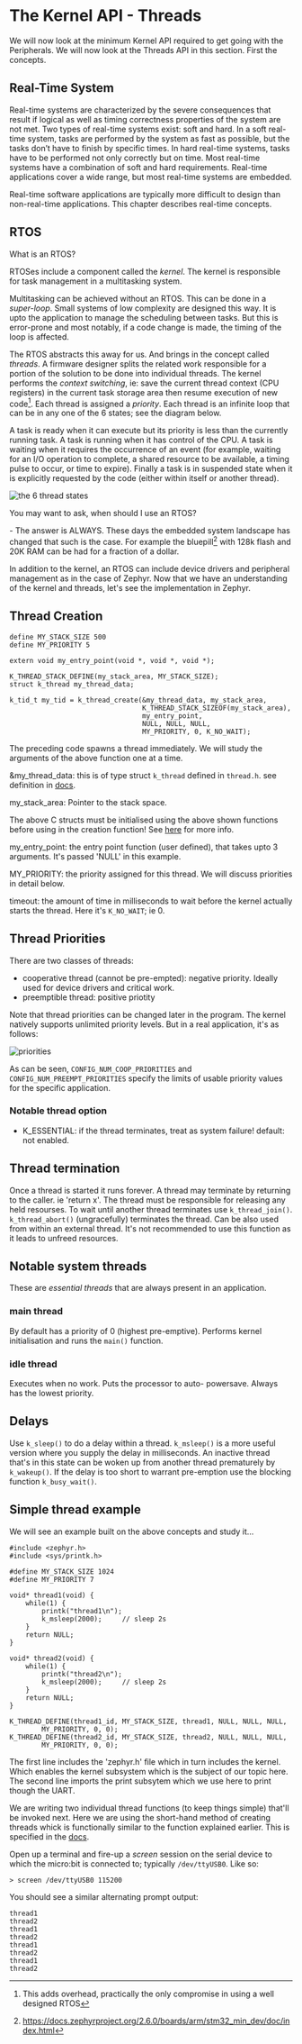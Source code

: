 # The Kernel API - Threads

We will now look at the minimum Kernel API required to get going with the Peripherals. We will now look at the Threads API in this section. First the concepts.

## Real-Time System

Real-time systems are characterized by the severe consequences that result if logical as well as timing correctness properties of the system are not met. Two types of real-time systems exist: soft and hard. In a soft real-time system, tasks are performed by the system as fast as possible, but the tasks don’t have to finish by specific times. In hard real-time systems, tasks have to be performed not only correctly but on time. Most real-time systems have a combination of soft and hard requirements. Real-time applications cover a wide range, but most real-time systems are embedded.

Real-time software applications are typically more difficult to design than non-real-time applications. This chapter describes real-time concepts.

## RTOS

What is an RTOS?

RTOSes include a component called the *kernel*. The kernel is responsible for task management in a multitasking system.

Multitasking can be achieved without an RTOS. This can be done in a *super-loop*. Small systems of low complexity are designed this way. It is upto the application to manage the scheduling between tasks. But this is error-prone and most notably, if a code change is made, the timing of the loop is affected.

The RTOS abstracts this away for us. And brings in the concept called *threads*. A firmware designer splits the related work responsible for a portion of the solution to be done into individual threads. The kernel performs the *context switching*, ie: save the current thread context (CPU registers) in the current task storage area then resume execution of new code[^1]. Each thread is assigned a *priority*. Each thread is an infinite loop that can be in any one of the 6 states; see the diagram below.

A task is ready when it can execute but its priority is less than the currently running task. A task is running when it has control of the CPU. A task is waiting when it requires the occurrence of an event (for example, waiting for an I/O operation to complete, a shared resource to be available, a timing pulse to occur, or time to expire). Finally a task is in suspended state when it is explicitly requested by the code (either within itself or another thread).

![the 6 thread states](./images/thread_states.svg)


You may want to ask, when should I use an RTOS?

\- The answer is ALWAYS.
These days the embedded system landscape has changed that such is the case. For example the bluepill[^2] with 128k flash and 20K RAM can be had for a fraction of a dollar.


In addition to the kernel, an RTOS can include device drivers and peripheral management as in the case of Zephyr.
Now that we have an understanding of the kernel and threads, let's see the implementation in Zephyr.

[^1]: This adds overhead, practically the only compromise in using a well designed RTOS

[^2]: https://docs.zephyrproject.org/2.6.0/boards/arm/stm32_min_dev/doc/index.html

## Thread Creation

```
define MY_STACK_SIZE 500
define MY_PRIORITY 5

extern void my_entry_point(void *, void *, void *);

K_THREAD_STACK_DEFINE(my_stack_area, MY_STACK_SIZE);
struct k_thread my_thread_data;

k_tid_t my_tid = k_thread_create(&my_thread_data, my_stack_area,
                                 K_THREAD_STACK_SIZEOF(my_stack_area),
                                 my_entry_point,
                                 NULL, NULL, NULL,
                                 MY_PRIORITY, 0, K_NO_WAIT);
```

The preceding code spawns a thread immediately. We will study the arguments of the above function one at a time.

&my_thread_data: this is of type struct ```k_thread``` defined in ```thread.h```. see definition in [docs](https://docs.zephyrproject.org/latest/reference/kernel/threads/index.html#structk__thread).

my_stack_area: Pointer to the stack space. 

The above C structs must be initialised using the above shown functions before using in the creation function! See [here](https://docs.zephyrproject.org/latest/reference/kernel/threads/index.html#c.k_thread_create) for more info.

my_entry_point: the entry point function (user defined), that takes upto 3 arguments. It's passed 'NULL' in this example.

MY_PRIORITY: the priority assigned for this thread. We will discuss priorities in detail below.

timeout: the amount of time in milliseconds to wait before the kernel actually starts the thread. Here it's ```K_NO_WAIT```; ie 0.

## Thread Priorities

There are two classes of threads:
- cooperative thread (cannot be pre-empted): negative priority. Ideally used for device drivers and critical work.
- preemptible thread: positive priotity

Note that thread priorities can be changed later in the program. The kernel natively supports unlimited priority levels. But in a real application, it's as follows:

![priorities](./images/priorities.svg)

As can be seen, ```CONFIG_NUM_COOP_PRIORITIES``` and ```CONFIG_NUM_PREEMPT_PRIORITIES``` specify the limits of usable priority values for the specific application.

### Notable thread option
- K_ESSENTIAL: if the thread terminates, treat as system failure! default: not enabled.

## Thread termination

Once a thread is started it runs forever. A thread may terminate by returning to the caller. ie 'return x'. The thread must be responsible for releasing any held resourses.
To wait until another thread terminates use ```k_thread_join()```.
```k_thread_abort()``` (ungracefully)  terminates the thread. Can be also used from within an external thread. It's not recommended to use this function as it leads to unfreed resources.

## Notable system threads

These are *essential threads* that are always present in an application.

### main thread

By default has a priority of 0 (highest pre-emptive). Performs kernel initialisation and runs the ```main()``` function.

### idle thread

Executes when no work. Puts the processor to auto- powersave. Always has the lowest priority.

## Delays

Use ```k_sleep()``` to do a delay within a thread. ```k_msleep()``` is a more useful version where you supply the delay in milliseconds. An inactive thread that's in this state can be woken up from another thread prematurely by ```k_wakeup()```. If the delay is too short to warrant pre-emption use the blocking function ```k_busy_wait()```.

## Simple thread example

We will see an example built on the above concepts and study it...

```
#include <zephyr.h>
#include <sys/printk.h>

#define MY_STACK_SIZE 1024
#define MY_PRIORITY 7

void* thread1(void) {
	while(1) {
		printk("thread1\n");
		k_msleep(2000);		// sleep 2s
	}
	return NULL;
}

void* thread2(void) {
	while(1) {
		printk("thread2\n");
		k_msleep(2000);		// sleep 2s
	}
	return NULL;
}

K_THREAD_DEFINE(thread1_id, MY_STACK_SIZE, thread1, NULL, NULL, NULL,
		MY_PRIORITY, 0, 0);
K_THREAD_DEFINE(thread2_id, MY_STACK_SIZE, thread2, NULL, NULL, NULL,
		MY_PRIORITY, 0, 0);

```

The first line includes the 'zephyr.h' file which in turn includes the kernel. Which enables the kernel subsystem which is the subject of our topic here. The second line imports the print subsytem which we use here to print though the UART.

We are writing two individual thread functions (to keep things simple) that'll be invoked next. Here we are using the short-hand method of creating threads whick is functionally similar to the function explained earlier. This is specified in the [docs](https://docs.zephyrproject.org/latest/reference/kernel/threads/index.html#spawning-a-thread).

Open up a terminal and fire-up a *screen* session on the serial device to which the micro:bit is connected to; typically ```/dev/ttyUSB0```. Like so:
```
> screen /dev/ttyUSB0 115200
```
You should see a similar alternating prompt output:
```
thread1
thread2
thread1
thread2
thread1
thread2
thread1
thread2
```
